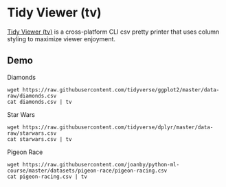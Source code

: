 # Tidy Viewer (tv)

[Tidy Viewer (tv)](https://github.com/alexhallam/tv) is a cross-platform CLI csv pretty printer that uses column styling to maximize viewer enjoyment.

## Demo

Diamonds

```shell=bash
wget https://raw.githubusercontent.com/tidyverse/ggplot2/master/data-raw/diamonds.csv
cat diamonds.csv | tv
```

Star Wars

```shell=bash
wget https://raw.githubusercontent.com/tidyverse/dplyr/master/data-raw/starwars.csv
cat starwars.csv | tv
```

Pigeon Race

```shell=bash
wget https://raw.githubusercontent.com/joanby/python-ml-course/master/datasets/pigeon-race/pigeon-racing.csv
cat pigeon-racing.csv | tv
```
